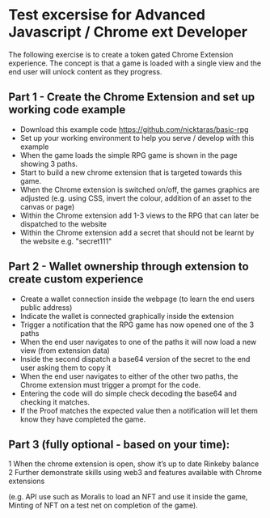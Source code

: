 # Test excersise for Advanced Javascript / Chrome ext Developer

The following exercise is to create a token gated Chrome Extension experience. The concept is that a game is loaded with a single view and the end user will unlock content as they progress.

## Part 1 - Create the Chrome Extension and set up working code example

- Download this example code https://github.com/nicktaras/basic-rpg 
- Set up your working environment to help you serve / develop with this example
- When the game loads the simple RPG game is shown in the page showing 3 paths.
- Start to build a new chrome extension that is targeted towards this game.
- When the Chrome extension is switched on/off, the games graphics are adjusted (e.g. using CSS, invert the colour, addition of an asset to the canvas or page)
- Within the Chrome extension add 1-3 views to the RPG that can later be dispatched to the website
- Within the Chrome extension add a secret that should not be learnt by the website e.g. "secret111"

## Part 2 - Wallet ownership through extension to create custom experience

- Create a wallet connection inside the webpage (to learn the end users public address)
- Indicate the wallet is connected graphically inside the extension
- Trigger a notification that the RPG game has now opened one of the 3 paths
- When the end user navigates to one of the paths it will now load a new view (from extension data)
- Inside the second dispatch a base64 version of the secret to the end user asking them to copy it
- When the end user navigates to either of the other two paths, the Chrome extension must trigger a prompt for the code.
- Entering the code will do simple check decoding the base64 and checking it matches.
- If the Proof matches the expected value then a notification will let them know they have completed the game. 

## Part 3 (fully optional - based on your time):

1 When the chrome extension is open, show it’s up to date Rinkeby balance
2 Further demonstrate skills using web3 and features available with Chrome extensions

(e.g. API use such as Moralis to load an NFT and use it inside the game, Minting of NFT on a test net on completion of the game).
